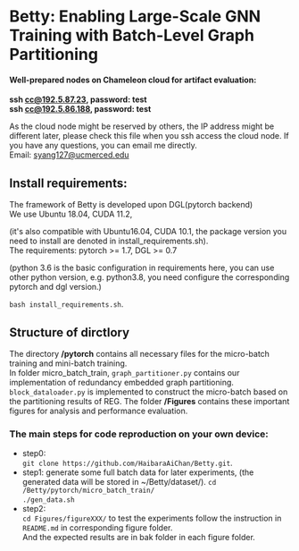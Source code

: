 # Betty: Enabling Large-Scale GNN Training with Batch-Level Graph Partitioning  

#### Well-prepared nodes on Chameleon cloud for artifact evaluation:   
**ssh cc@192.5.87.23, password: test**  
**ssh cc@192.5.86.188, password: test**  
  
 
As the cloud node might be reserved by others, the IP address might be different later, please check this file when you ssh access the cloud node.
If you have any questions, you can email me directly.  
Email: syang127@ucmerced.edu


## Install requirements:
 The framework of Betty is developed upon DGL(pytorch backend)  
 We use Ubuntu 18.04, CUDA 11.2,   
   
 (it's also compatible with Ubuntu16.04, CUDA 10.1, the package version you need to install are denoted in install_requirements.sh).  
 The requirements:  pytorch >= 1.7, DGL >= 0.7  
 
 (python 3.6 is the basic configuration in requirements here, you can use other python version, e.g. python3.8, you need configure the corresponding pytorch and dgl version.)  

`bash install_requirements.sh`. 


## Structure of dirctlory  
The directory **/pytorch** contains all necessary files for the micro-batch training and mini-batch training.   
In folder micro_batch_train, `graph_partitioner.py` contains our implementation of redundancy embedded graph partitioning.
`block_dataloader.py` is implemented to construct the micro-batch based on the partitioning results of REG. 
The folder **/Figures** contains these important figures for analysis and performance evaluation.


### The main steps for code reproduction on your own device:  
- step0:   
    `git clone https://github.com/HaibaraAiChan/Betty.git`. 
- step1: generate some full batch data for later experiments, (the generated data will be stored in ~/Betty/dataset/).
    `cd /Betty/pytorch/micro_batch_train/`  
   `./gen_data.sh`    
- step2:   
    `cd Figures/figureXXX/` to test the experiments follow the instruction in `README.md` in corresponding figure folder.  
    And the expected results are in bak folder in each figure folder.  
   






